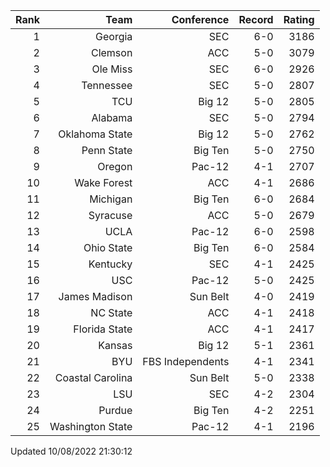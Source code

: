 | Rank  | Team                 | Conference           | Record   | Rating |
| ---:  | ---:                 | ---:                 | ---:     | ---:   |
| 1     | Georgia              | SEC                  | 6-0      | 3186   |
| 2     | Clemson              | ACC                  | 5-0      | 3079   |
| 3     | Ole Miss             | SEC                  | 6-0      | 2926   |
| 4     | Tennessee            | SEC                  | 5-0      | 2807   |
| 5     | TCU                  | Big 12               | 5-0      | 2805   |
| 6     | Alabama              | SEC                  | 5-0      | 2794   |
| 7     | Oklahoma State       | Big 12               | 5-0      | 2762   |
| 8     | Penn State           | Big Ten              | 5-0      | 2750   |
| 9     | Oregon               | Pac-12               | 4-1      | 2707   |
| 10    | Wake Forest          | ACC                  | 4-1      | 2686   |
| 11    | Michigan             | Big Ten              | 6-0      | 2684   |
| 12    | Syracuse             | ACC                  | 5-0      | 2679   |
| 13    | UCLA                 | Pac-12               | 6-0      | 2598   |
| 14    | Ohio State           | Big Ten              | 6-0      | 2584   |
| 15    | Kentucky             | SEC                  | 4-1      | 2425   |
| 16    | USC                  | Pac-12               | 5-0      | 2425   |
| 17    | James Madison        | Sun Belt             | 4-0      | 2419   |
| 18    | NC State             | ACC                  | 4-1      | 2418   |
| 19    | Florida State        | ACC                  | 4-1      | 2417   |
| 20    | Kansas               | Big 12               | 5-1      | 2361   |
| 21    | BYU                  | FBS Independents     | 4-1      | 2341   |
| 22    | Coastal Carolina     | Sun Belt             | 5-0      | 2338   |
| 23    | LSU                  | SEC                  | 4-2      | 2304   |
| 24    | Purdue               | Big Ten              | 4-2      | 2251   |
| 25    | Washington State     | Pac-12               | 4-1      | 2196   |

Updated 10/08/2022 21:30:12
